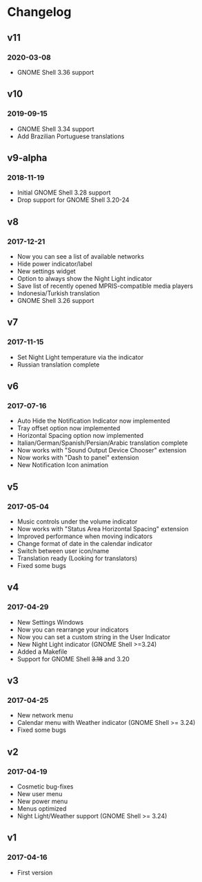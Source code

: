 # Changelog

## v11
### 2020-03-08
- GNOME Shell 3.36 support

## v10
### 2019-09-15
- GNOME Shell 3.34 support
- Add Brazilian Portuguese translations

## v9-alpha
### 2018-11-19
- Initial GNOME Shell 3.28 support
- Drop support for GNOME Shell 3.20-24

## v8
### 2017-12-21
- Now you can see a list of available networks
- Hide power indicator/label
- New settings widget
- Option to always show the Night Light indicator
- Save list of recently opened MPRIS-compatible media players
- Indonesia/Turkish translation
- GNOME Shell 3.26 support

## v7
### 2017-11-15
- Set Night Light temperature via the indicator
- Russian translation complete


## v6
### 2017-07-16
- Auto Hide the Notification Indicator now implemented
- Tray offset option now implemented
- Horizontal Spacing option now implemented
- Italian/German/Spanish/Persian/Arabic translation complete
- Now works with "Sound Output Device Chooser" extension
- Now works with "Dash to panel" extension
- New Notification Icon animation

## v5
### 2017-05-04
- Music controls under the volume indicator
- Now works with "Status Area Horizontal Spacing" extension
- Improved performance when moving indicators
- Change format of date in the calendar indicator
- Switch between user icon/name
- Translation ready (Looking for translators)
- Fixed some bugs

## v4
### 2017-04-29
- New Settings Windows
- Now you can rearrange your indicators
- Now you can set a custom string in the User Indicator
- New Night Light indicator (GNOME Shell >=3.24)
- Added a Makefile
- Support for GNOME Shell ~~3.18~~ and 3.20

## v3
### 2017-04-25
- New network menu
- Calendar menu with Weather indicator (GNOME Shell >= 3.24)
- Fixed some bugs

## v2
### 2017-04-19
- Cosmetic bug-fixes
- New user menu
- New power menu
- Menus optimized
- Night Light/Weather support (GNOME Shell >= 3.24)

## v1
### 2017-04-16
- First version
